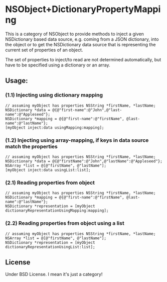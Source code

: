 # NSObject+DictionaryPropertyMapping

This is a category of NSObject to provide methods to inject a given NSDictionary based data source, e.g. coming from a JSON dictionary, into the object or to get the NSDictionary data source that is representing the current set of properties of an object.

The set of properties to inject/to read are not determined automatically, but have to be specified using a dictionary or an array.

## Usage:
### (1.1) Injecting using dictionary mapping
	// assuming myObject has properties NSString *firstName, *lastName;
	NSDictionary *data = @{@"first-name":@"John",@"last-name":@"Appleseed"};
	NSDictionary *mapping = @{@"first-name":@"firstName", @last-name":@"lastName"};
	[myObject inject:data usingMapping:mapping];

### (1.2) Injecting using array-mapping, if keys in data source match the properties
	// assuming myObject has properties NSString *firstName, *lastName;
	NSDictionary *data = @{@"firstName":@"John",@"lastName":@"Appleseed"};
	NSArray *list = @[@"firstName", @"lastName"];
	[myObject inject:data usingList:list];

### (2.1) Reading properties from object
	// assuming myObject has properties NSString *firstName, *lastName;
	NSDictionary *mapping = @{@"first-name":@"firstName", @last-name":@"lastName"};
	NSDictionary *representation = [myObject dictionaryRepresentationUsingMapping:mapping];

### (2.2) Reading properties from object using a list
	// assuming myObject has properties NSString *firstName, *lastName;
	NSArray *list = @[@"firstName", @"lastName"];
	NSDictionary *representation = [myObject dictionaryRepresentationUsingList:list];

## License
Under BSD License. I mean it's just a category!